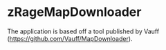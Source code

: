 # zRageMapDownloader

The application is based off a tool published by Vauff (https://github.com/Vauff/MapDownloader).
